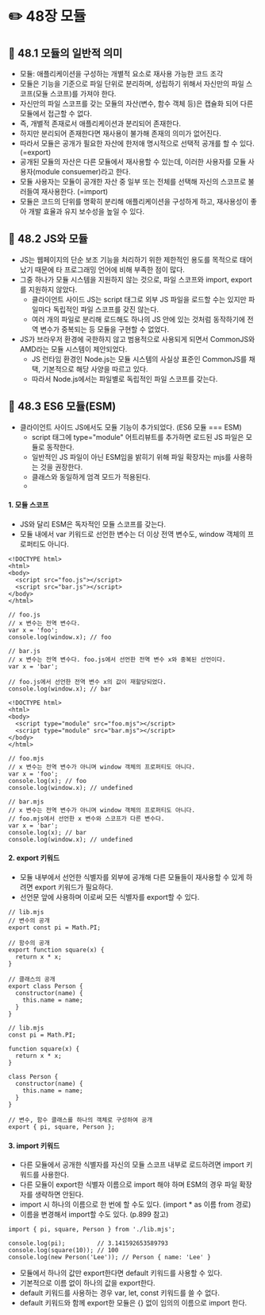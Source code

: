 # ✏️ 48장 모듈

## 📌 48.1 모듈의 일반적 의미

- 모듈: 애플리케이션을 구성하는 개별적 요소로 재사용 가능한 코드 조각
- 모듈은 기능을 기준으로 파일 단위로 분리하며, 성립하기 위해서 자신만의 파일 스코프(모듈 스코프)를 가져야 한다.
- 자신만의 파일 스코프를 갖는 모듈의 자산(변수, 함수 객체 등)은 캡슐화 되어 다른 모듈에서 접근할 수 없다.
- 즉, 개별적 존재로서 애플리케이션과 분리되어 존재한다.
- 하지만 분리되어 존재한다면 재사용이 불가해 존재의 의미가 없어진다.
- 따라서 모듈은 공개가 필요한 자산에 한저애 명시적으로 선택적 공개를 할 수 있다. (=export)
- 공개된 모듈의 자산은 다른 모듈에서 재사용할 수 있는데, 이러한 사용자를 모듈 사용자(module consuemer)라고 한다.
- 모듈 사용자는 모듈이 공개한 자산 중 일부 또는 전체를 선택해 자신의 스코프로 불러들여 재사용한다. (=import)
- 모듈은 코드의 단위를 명확히 분리해 애플리케이션을 구성하게 하고, 재사용성이 좋아 개발 효율과 유지 보수성을 높일 수 있다.

## 📌 48.2 JS와 모듈

- JS는 웹페이지의 단순 보조 기능을 처리하기 위한 제한적인 용도를 목적으로 태어났기 때문에 타 프로그래밍 언어에 비해 부족한 점이 많다.
- 그중 하나가 모듈 시스템을 지원하지 않는 것으로, 파일 스코프와 import, export를 지원하지 않았다.
  - 클라이언트 사이드 JS는 script 태그로 외부 JS 파일을 로드할 수는 있지만 파일마다 독립적인 파일 스코프를 갖진 않는다.
  - 여러 개의 파일로 분리해 로드해도 하나의 JS 안에 있는 것처럼 동작하기에 전역 변수가 중복되는 등 모듈을 구현할 수 없었다.
- JS가 브라우저 환경에 국한하지 않고 범용적으로 사용되게 되면서 CommonJS와 AMD라는 모듈 시스템이 제안되었다.
  - JS 런타임 환경인 Node.js는 모듈 시스템의 사실상 표준인 CommonJS를 채택, 기본적으로 해당 사양을 따르고 있다.
  - 따라서 Node.js에서는 파일별로 독립적인 파일 스코프를 갖는다.

## 📌 48.3 ES6 모듈(ESM)

- 클라이언트 사이드 JS에서도 모듈 기능이 추가되었다. (ES6 모듈 === ESM)
  - script 태그에 type="module" 어트리뷰트를 추가하면 로드된 JS 파일은 모듈로 동작한다.
  - 일반적인 JS 파일이 아닌 ESM임을 밝히기 위해 파일 확장자는 mjs를 사용하는 것을 권장한다.
  - 클래스와 동일하게 엄격 모드가 적용된다.
  - <script type="module" src="app.mjs"></script>

#### 1. 모듈 스코프

- JS와 달리 ESM은 독자적인 모듈 스코프를 갖는다.
- 모듈 내에서 var 키워드로 선언한 변수는 더 이상 전역 변수도, window 객체의 프로퍼티도 아니다.

```
<!DOCTYPE html>
<html>
<body>
  <script src="foo.js"></script>
  <script src="bar.js"></script>
</body>
</html>

// foo.js
// x 변수는 전역 변수다.
var x = 'foo';
console.log(window.x); // foo

// bar.js
// x 변수는 전역 변수다. foo.js에서 선언한 전역 변수 x와 중복된 선언이다.
var x = 'bar';

// foo.js에서 선언한 전역 변수 x의 값이 재할당되었다.
console.log(window.x); // bar
```

```
<!DOCTYPE html>
<html>
<body>
  <script type="module" src="foo.mjs"></script>
  <script type="module" src="bar.mjs"></script>
</body>
</html>

// foo.mjs
// x 변수는 전역 변수가 아니며 window 객체의 프로퍼티도 아니다.
var x = 'foo';
console.log(x); // foo
console.log(window.x); // undefined

// bar.mjs
// x 변수는 전역 변수가 아니며 window 객체의 프로퍼티도 아니다.
// foo.mjs에서 선언한 x 변수와 스코프가 다른 변수다.
var x = 'bar';
console.log(x); // bar
console.log(window.x); // undefined
```

#### 2. export 키워드

- 모듈 내부에서 선언한 식별자를 외부에 공개해 다른 모듈들이 재사용할 수 있게 하려면 export 키워드가 필요하다.
- 선언문 앞에 사용하며 이로써 모든 식별자를 export할 수 있다.

```
// lib.mjs
// 변수의 공개
export const pi = Math.PI;

// 함수의 공개
export function square(x) {
  return x * x;
}

// 클래스의 공개
export class Person {
  constructor(name) {
    this.name = name;
  }
}
```

```
// lib.mjs
const pi = Math.PI;

function square(x) {
  return x * x;
}

class Person {
  constructor(name) {
    this.name = name;
  }
}

// 변수, 함수 클래스를 하나의 객체로 구성하여 공개
export { pi, square, Person };
```

#### 3. import 키워드

- 다른 모듈에서 공개한 식별자를 자신의 모듈 스코프 내부로 로드하려면 import 키워드를 사용한다.
- 다른 모듈이 export한 식별자 이름으로 import 해야 하며 ESM의 경우 파일 확장자를 생략하면 안된다.
- import 시 하나의 이름으로 한 번에 할 수도 있다. (import \* as 이름 from 경로)
- 이름을 변경해서 import할 수도 있다. (p.899 참고)

```
import { pi, square, Person } from './lib.mjs';

console.log(pi);         // 3.141592653589793
console.log(square(10)); // 100
console.log(new Person('Lee')); // Person { name: 'Lee' }
```

- 모듈에서 하나의 값만 export한다면 default 키워드를 사용할 수 있다.
- 기본적으로 이름 없이 하나의 값을 export한다.
- default 키워드를 사용하는 경우 var, let, const 키워드를 쓸 수 없다.
- default 키워드와 함께 export한 모듈은 {} 없이 임의의 이름으로 import 한다.
